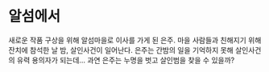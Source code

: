 # 알섬에서
새로운 작품 구상을 위해 알섬마을로 이사를 가게 된 은주.
마을 사람들과 친해지기 위해 잔치에 참석한 날 밤, 살인사건이 일어난다.
은주는 간밤의 일을 기억하지 못해 살인사건의 유력 용의자가 되는데…
과연 은주는 누명을 벗고 살인범을 찾을 수 있을까?

